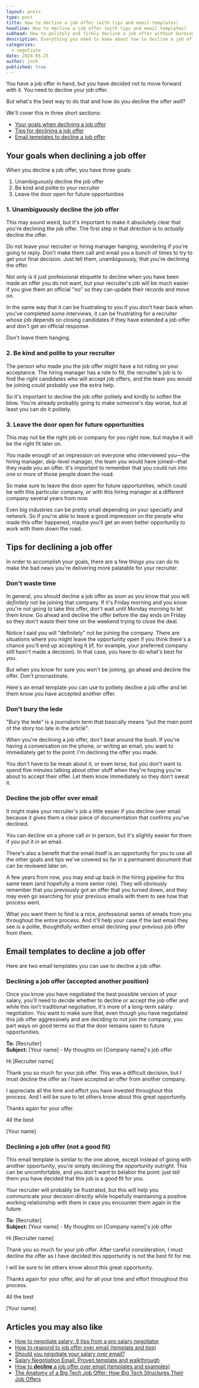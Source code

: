 ```yaml
---
layout: posts
type: post
title: How to decline a job offer (with tips and email templates)
headline: How to decline a job offer (with tips and email templates)
subhead: How to politely and firmly decline a job offer without burning any bridges
description: Everything you need to know about how to decline a job offer without burning any bridges
categories:
  - negotiate
date: 2024-05-25
author: josh
published: true
---
```

You have a job offer in hand, but you have decided not to move forward with it. You need to decline your job offer.

But what's the best way to do that and how do you decline the offer _well_?

We'll cover this in three short sections:

<ul class="arrows">
  <li><i class="fas fa-arrow-circle-right"></i><a href="#goals">Your goals when declining a job offer</a></li>
	<li><i class="fas fa-arrow-circle-right"></i><a href="#tips">Tips for declining a job offer</a></li>
	<li><i class="fas fa-arrow-circle-right"></i><a href="#email-templates">Email templates to decline a job offer</a></li>
</ul>

## <a name="goals">Your goals when declining a job offer

When you decline a job offer, you have three goals:

1. Unambiguously decline the job offer
2. Be kind and polite to your recruiter
3. Leave the door open for future opportunities

### 1. Unambiguously decline the job offer

This may sound weird, but it's important to make it absolutely clear that you're declining the job offer. The first step in that direction is to _actually_ decline the offer. 

Do not leave your recruiter or hiring manager hanging, wondering if you're going to reply. Don't make them call and email you a bunch of times to try to get your final decision. Just tell them, unambiguously, that you're declining the offer.

Not only is it just professional etiquette to decline when you have been made an offer you do not want, but your recruiter's job will be much easier if you give them an official "no" so they can update their records and move on.

In the same way that it can be frustrating to you if you don't hear back when you've completed some interviews, it can be frustrating for a recruiter whose job depends on closing candidates if they have extended a job offer and don't get an official response.

Don't leave them hanging. 

### 2. Be kind and polite to your recruiter

The person who made you the job offer might have a lot riding on your acceptance. The hiring manager has a role to fill, the recruiter's job is to find the right candidates who will accept job offers, and the team you would be joining could probably use the extra help.

So it's important to decline the job offer politely and kindly to soften the blow. You're already probably going to make someone's day worse, but at least you can do it politely.

### 3. Leave the door open for future opportunities

This may not be the right job or company for you _right now_, but maybe it will be the right fit later on. 

You made enough of an impression on everyone who interviewed you—the hiring manager, skip-level manager, the team you would have joined—that they made you an offer. It's important to remember that you could run into one or more of those people down the road.

So make sure to leave the door open for future opportunities, which could be with this particular company, or with this hiring manager at a different company several years from now.

Even big industries can be pretty small depending on your specialty and network. So if you're able to leave a good impression on the people who made this offer happened, maybe you'll get an even better opportunity to work with them down the road.

## <a name="tips">Tips for declining a job offer
	
In order to accomplish your goals, there are a few things you can do to make the bad news you're delivering more palatable for your recruiter.

### Don't waste time

In general, you should decline a job offer as soon as you know that you will _definitely_ not be joining that company. If it's Friday morning and you know you're not going to take this offer, don't wait until Monday morning to let them know. Go ahead and decline the offer before the day ends on Friday so they don't waste their time on the weekend trying to close the deal.

Notice I said you will "definitely" not be joining the company. There are situations where you might leave the opportunity open if you think there's a chance you'll end up accepting it (if, for example, your preferred company still hasn't made a decision). In that case, you have to do what's best for you.

But when you know for sure you won't be joining, go ahead and decline the offer. Don't procrastinate.

Here's an email template you can use to politely decline a job offer and let them know you have accepted another offer.

### Don't bury the lede

"Bury the lede" is a journalism term that basically means "put the main point of the story too late in the article".

When you're declining a job offer, don't beat around the bush. If you're having a conversation on the phone, or writing an email, you want to immediately get to the point: I'm declining the offer you made.

You don't have to be mean about it, or even terse, but you don't want to spend five minutes talking about other stuff when they're hoping you're about to accept their offer. Let them know immediately so they don't sweat it.

### Decline the job offer over email

It might make your recruiter's job a little easier if you decline over email because it gives them a clear piece of documentation that confirms you've declined.

You can decline on a phone call or in person, but it's slightly easier for them if you put it in an email.

There's also a benefit that the email itself is an opportunity for you to use all the other goals and tips we've covered so far in a permanent document that can be reviewed later on. 

A few years from now, you may end up back in the hiring pipeline for this same team (and hopefully a more senior role). They will obviously remember that you previously got an offer that you turned down, and they may even go searching for your previous emails with them to see how that process went.

What you want them to find is a nice, professional series of emails from you throughout the entire process. And it'll help your case if the last email they see is a polite, thoughtfully written email declining your previous job offer from them.

## <a name="email-templates">Email templates to decline a job offer

Here are two email templates you can use to decline a job offer.

### <a name="decline-offer-accepted-another-template"></a>Declining a job offer (accepted another position)

Once you know you have negotiated the best possible version of your salary, you'll need to decide whether to decline or accept the job offer and while this isn't traditional negotiation, it's more of a long-term salary negotiation. You want to make sure that, even though you have negotiated this job offer aggressively and are deciding to not join the company, you part ways on good terms so that the door remains open to future opportunities.

<div class="email-block">
  <div class="masthead">
    <p><i class="fas fa-circle"></i><i class="fas fa-circle"></i><i class="fas fa-circle"></i></p>
  </div>
  <div class="email-header">
	 <p>
	 	<strong>To:</strong> [Recruiter]<br>
		<strong>Subject:</strong> [Your name] - My thoughts on [Company name]'s job offer
	 </p>
  </div>
  <div class="email-copy">
		<p>Hi [Recruiter name]</p>
		<p>Thank you so much for your job offer. This was a difficult decision, but I must decline the offer as I have accepted an offer from another company.</p>
		<p>I appreciate all the time and effort you have invested throughout this process. And I will be sure to let others know about this great opportunity.</p>
		<p>Thanks again for your offer.</p>
		<p>All the best</p>
		<p>[Your name]</p>
  </div>
</div>

### <a name="decline-offer-not-a-good-fit-template"></a>Declining a job offer (not a good fit)

This email template is similar to the one above, except instead of going with another opportunity, you're simply declining the opportunity outright. This can be uncomfortable, and you don't want to belabor the point: just tell them you have decided that this job is a good fit for you.

Your recruiter will probably be frustrated, but this will help you communicate your decision directly while hopefully maintaining a positive working relationship with them in case you encounter them again in the future.

<div class="email-block">
  <div class="masthead">
    <p><i class="fas fa-circle"></i><i class="fas fa-circle"></i><i class="fas fa-circle"></i></p>
  </div>
  <div class="email-header">
	 <p>
	 	<strong>To:</strong> [Recruiter]<br>
		<strong>Subject:</strong> [Your name] - My thoughts on [Company name]'s job offer
	 </p>
  </div>
  <div class="email-copy">
		<p>Hi [Recruiter name]</p>
		<p>Thank you so much for your job offer. After careful consideration, I must decline the offer as I have decided this opportunity is not the best fit for me.</p>
		<p>I will be sure to let others know about this great opportunity.</p>
		<p>Thanks again for your offer, and for all your time and effort throughout this process.</p>
		<p>All the best</p>
		<p>[Your name]</p>
  </div>
</div>

## Articles you may also like

- [How to negotiate salary: 9 tips from a pro salary negotiator](/salary-negotiation-guide/)
- [How to respond to job offer over email (template and tips)](/respond-to-job-offer-email/)
- [Should you negotiate your salary over email?](/should-you-negotiate-salary-over-email/)
- [Salary Negotiation Email: Proven template and walkthrough](/salary-negotiation-email-sample/)
- [How to **decline** a job offer over email (templates and examples)](/decline-job-offer-email/)
- [The Anatomy of a Big Tech Job Offer: How Big Tech Structures Their Job Offers](/big-tech-job-offer-overview/)